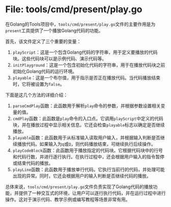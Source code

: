 # File: tools/cmd/present/play.go

在Golang的Tools项目中，`tools/cmd/present/play.go`文件的主要作用是为`present`工具提供了一个播放Golang代码的功能。

首先，该文件定义了三个重要的变量：

1. `playScript`：这是一个包含Golang代码的字符串，用于定义要播放的代码块。这些代码块可以是示例代码、演示代码等。
2. `initPlayground`：这是一个包含初始化代码的字符串，用于在播放代码块之前初始化Golang代码的运行环境。
3. `playable`：这是一个布尔值，用于指示是否正在播放代码。当代码播放结束时，它将被设置为`false`。

下面是这几个方法的详细介绍：

1. `parseCmdPlay`函数：此函数用于解析`play`命令的参数，并根据参数设置相关变量的值。
2. `cmdPlay`函数：此函数是`play`命令的入口点。它调用`playScript`中定义的代码块，并在播放过程中显示相关信息。它还会检查`playable`标志以确定是否继续播放。
3. `playable`函数：此函数用于从标准输入读取用户输入，并根据输入判断是否继续播放代码。如果输入为`q`或`Q`，则代码播放结束，可继续执行后续操作。
4. `playCodeBlock`函数：此函数用于播放指定的代码块。它根据代码块中的行号和代码行数，并进行逐行执行。在执行过程中，还会根据用户输入的指令暂停或结束代码的播放。
5. `playLine`函数：此函数用于播放单行代码。它执行当前行的代码，并处理可能出现的异常。同时，它还会根据用户的输入判断是否继续代码的播放。

总体来说，`tools/cmd/present/play.go`文件负责实现了Golang代码的播放功能，并提供了一种交互式的环境，让用户可以逐行执行代码，并在运行过程中进行操作。这对于演示代码、教学示例或编写教程等场景非常有用。

